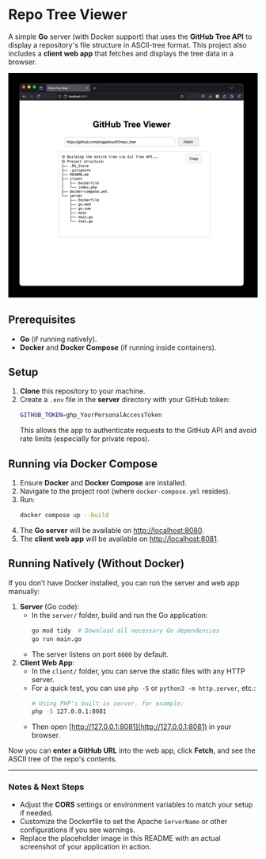 # Repo Tree Viewer

A simple **Go** server (with Docker support) that uses the **GitHub Tree API** to display a repository's file structure in ASCII-tree format. This project also includes a **client web app** that fetches and displays the tree data in a browser.

![Alt text](repo-tree-sample.png)

## Prerequisites

- **Go** (if running natively).
- **Docker** and **Docker Compose** (if running inside containers).

## Setup

1. **Clone** this repository to your machine.
2. Create a `.env` file in the **server** directory with your GitHub token:
   ```bash
   GITHUB_TOKEN=ghp_YourPersonalAccessToken
   ```
   This allows the app to authenticate requests to the GitHub API and avoid rate limits (especially for private repos).

## Running via Docker Compose

1. Ensure **Docker** and **Docker Compose** are installed.
2. Navigate to the project root (where `docker-compose.yml` resides).
3. Run:
   ```bash
   docker compose up --build
   ```
4. The **Go server** will be available on [http://localhost:8080](http://localhost:8080).
5. The **client web app** will be available on [http://localhost:8081](http://localhost:8081).

## Running Natively (Without Docker)

If you don’t have Docker installed, you can run the server and web app manually:

1. **Server** (Go code):
   - In the `server/` folder, build and run the Go application:
     ```bash
     go mod tidy  # Download all necessary Go dependencies
     go run main.go
     ```
   - The server listens on port `8080` by default.
2. **Client Web App**:
   - In the `client/` folder, you can serve the static files with any HTTP server.
   - For a quick test, you can use `php -S` or `python3 -m http.server`, etc.:
     ```bash
     # Using PHP's built-in server, for example:
     php -S 127.0.0.1:8081
     ```
   - Then open [http://127.0.0.1:8081](http://127.0.0.1:8081) in your browser.

Now you can **enter a GitHub URL** into the web app, click **Fetch**, and see the ASCII tree of the repo's contents.

---

### Notes & Next Steps

- Adjust the **CORS** settings or environment variables to match your setup if needed.
- Customize the Dockerfile to set the Apache `ServerName` or other configurations if you see warnings.
- Replace the placeholder image in this README with an actual screenshot of your application in action.
